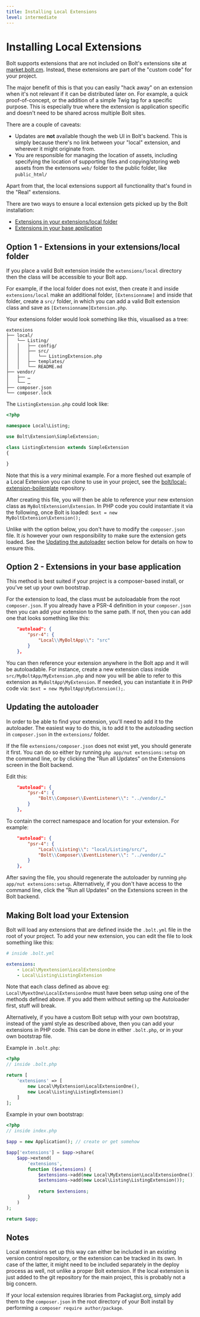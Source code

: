 ```yaml
---
title: Installing Local Extensions
level: intermediate
---
```

Installing Local Extensions
===========================

Bolt supports extensions that are not included on Bolt's extensions site at
[market.bolt.cm][market]. Instead, these extensions are part of the "custom
code" for your project.

The major benefit of this is that you can easily "hack away" on an extension
when it's not relevant if it can be distributed later on. For example, a quick
proof-of-concept, or the addition of a simple Twig tag for a specific purpose.
This is especially true where the extension is application specific and doesn't
need to be shared across multiple Bolt sites.

There are a couple of caveats:

- Updates are **not** available though the web UI in Bolt's backend. This is
  simply because there's no link between your "local" extension, and wherever
  it might originate from.
- You are responsible for managing the location of assets, including specifying
  the location of supporting files and copying/storing web assets from the
  extensons `web/` folder to the public folder, like `public_html/`

Apart from that, the local extensions support all functionality that's found in
the "Real" extensions.

There are two ways to ensure a local extension gets picked up by the Bolt
installation:

 - [Extensions in your extensions/local folder][local-folder]
 - [Extensions in your base application][base-app]

Option 1 - Extensions in your extensions/local folder
-----------------------------------------------------

If you place a valid Bolt extension inside the `extensions/local` directory
then the class will be accessible to your Bolt app.

For example, if the local folder does not exist, then create it and inside
`extensions/local` make an additional folder, `[Extensionname]` and inside that
folder, create a `src/` folder, in which you can add a valid Bolt extension
class and save as `[Extensionname]Extension.php`.

Your extensions folder would look something like this, visualised as a tree:

```
extensions
├── local/
│   └── Listing/
│   │   ├── config/
│   │   ├── src/
│   │   │   └── ListingExtension.php
│   │   ├── templates/
│   │   └── README.md
├── vendor/
│   ├── …
│   └── …
├── composer.json
└── composer.lock
```

The `ListingExtension.php` could look like:

```php
<?php

namespace Local\Listing;

use Bolt\Extension\SimpleExtension;

class ListingExtension extends SimpleExtension
{

}
```

Note that this is a _very_ minimal example. For a more fleshed out example of a
Local Extension you can clone to use in your project, see the
[bolt/local-extension-boilerplate][boilerplate] repository.

After creating this file, you will then be able to reference your new extension
class as `MyBoltExtension\Extension`. In PHP code you could instantiate it via
the following, once Bolt is loaded: `$ext = new MyBoltExtension\Extension();`

Unlike with the option below, you don't have to modify the `composer.json` file.
It _is_ however your own responsibility to make sure the extension gets loaded.
See the [Updating the autoloader][autoloader] section below for details on how
to ensure this.

Option 2 - Extensions in your base application
----------------------------------------------

This method is best suited if your project is a composer-based install, or
you've set up your own bootstrap.

For the extension to load, the class must be autoloadable from the root
`composer.json`. If you already have a PSR-4 definition in your `composer.json`
then you can add your extension to the same path. If not, then you can add one
that looks something like this:

```json
    "autoload": {
        "psr-4": {
            "Local\\MyBoltApp\\": "src"
        }
    },
```

You can then reference your extension anywhere in the Bolt app and it will be
autoloadable. For instance, create a new extension class inside
`src/MyBoltApp/MyExtension.php` and now you will be able to refer to this
extension as `MyBoltApp\MyExtension`. If needed, you can instantiate it
in PHP code via: `$ext = new MyBoltApp\MyExtension();`.

Updating the autoloader
-----------------------

In order to be able to find your extension, you'll need to add it to the
autoloader. The easiest way to do this, is to add it to the autoloading section
in `composer.json` in the `extensions/` folder.

If the file `extensions/composer.json` does not exist yet, you should generate
it first. You can do so either by running `php app/nut extensions:setup` on the
command line, or by clicking the "Run all Updates" on the Extensions screen in
the Bolt backend.

Edit this:

```json
    "autoload": {
        "psr-4": {
            "Bolt\\Composer\\EventListener\\": "../vendor/…"
        }
    },
```

To contain the correct namespace and location for your extension. For example:

```json
    "autoload": {
        "psr-4": {
            "Local\\Listing\\": "local/Listing/src/",
            "Bolt\\Composer\\EventListener\\": "../vendor/…"
        }
    },
```

After saving the file, you should regenerate the autoloader by running
`php app/nut extensions:setup`. Alternatively, if you don't have access to the
command line, click the "Run all Updates" on the Extensions screen in the Bolt
backend.

Making Bolt load your Extension
-------------------------------

Bolt will load any extensions that are defined inside the `.bolt.yml` file in
the root of your project. To add your new extension,  you can edit the file to
look something like this:

```yaml
# inside .bolt.yml

extensions:
    - Local\Myextension\LocalExtensionOne
    - Local\Listing\ListingExtension
```

Note that each class defined as above eg: `Local\MyextOne\LocalExtensionOne`
must have been setup using one of the methods defined above. If you add them
without setting up the Autoloader first, stuff will break.

Alternatively, if you have a custom Bolt setup with your own bootstrap, instead
of the yaml style as described above, then you can add your extensions in PHP
code. This can be done in either `.bolt.php`, or in your own bootstrap file.

Example in `.bolt.php`:

```php
<?php
// inside .bolt.php

return [
    'extensions' => [
        new Local\MyExtension\LocalExtensionOne(),
        new Local\Listing\ListingExtension()
    ]
];
```

Example in your own bootstrap:

```php
<?php
// inside index.php

$app = new Application(); // create or get somehow

$app['extensions'] = $app->share(
    $app->extend(
        'extensions', 
        function ($extensions) {
            $extensions->add(new Local\MyExtension\LocalExtensionOne());
            $extensions->add(new Local\Listing\ListingExtension());
        
            return $extensions;
        }
    )
);

return $app;
```

Notes
-----

Local extensions set up this way can either be included in an existing version
control repository, or the extension can be tracked in its own. In case of the
latter, it might need to be included separately in the deploy process as well,
not unlike a proper Bolt extension. If the local extension is just added to the
git repository for the main project, this is probably not a big concern.

If your local extension requires libraries from Packagist.org, simply add
them to the `composer.json` in the root directory of your Bolt install by
performing a `composer require author/package`.

[autoloader]: #updating-the-autoloader
[boilerplate]: https://github.com/bolt/local-extension-boilerplate
[local-folder]: #option-1-extensions-in-your-extensions-local-folder
[base-app]: #option-2-extensions-in-your-base-application
[market]: https://market.bolt.cm
